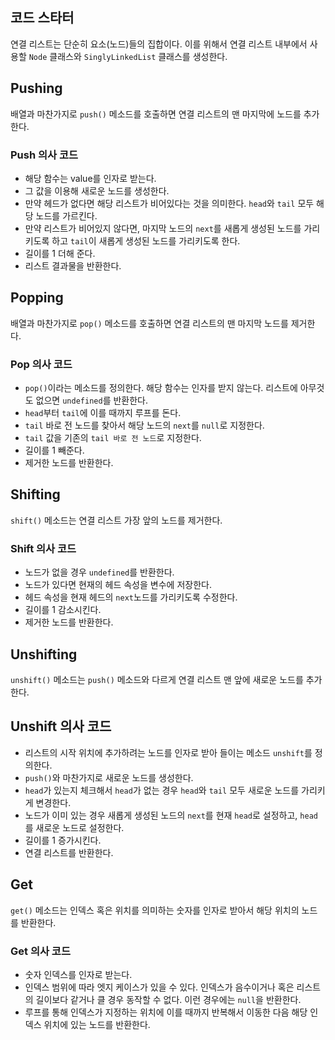 ## 코드 스타터

연결 리스트는 단순히 요소(노드)들의 집합이다.
이를 위해서 연결 리스트 내부에서 사용할 `Node` 클래스와 `SinglyLinkedList` 클래스를 생성한다.

## Pushing

배열과 마찬가지로 `push()` 메소드를 호출하면 연결 리스트의 맨 마지막에 노드를 추가한다.

### Push 의사 코드

- 해당 함수는 value를 인자로 받는다.
- 그 값을 이용해 새로운 노드를 생성한다.
- 만약 헤드가 없다면 해당 리스트가 비어있다는 것을 의미한다. `head`와 `tail` 모두 해당 노드를 가르킨다.
- 만약 리스트가 비어있지 않다면, 마지막 노드의 `next`를 새롭게 생성된 노드를 가리키도록 하고 `tail`이 새롭게 생성된 노드를 가리키도록 한다.
- 길이를 1 더해 준다.
- 리스트 결과물을 반환한다.


## Popping

배열과 마찬가지로 `pop()` 메소드를 호출하면 연결 리스트의 맨 마지막 노드를 제거한다.

### Pop 의사 코드

- `pop()`이라는 메소드를 정의한다. 해당 함수는 인자를 받지 않는다. 리스트에 아무것도 없으면 `undefined`를 반환한다.
- `head`부터 `tail`에 이를 때까지 루프를 돈다.
- `tail` 바로 전 노드를 찾아서 해당 노드의 `next`를 `null`로 지정한다.
- `tail` 값을 기존의 `tail 바로 전 노드`로 지정한다.
- 길이를 1 빼준다.
- 제거한 노드를 반환한다.

## Shifting

`shift()` 메소드는 연결 리스트 가장 앞의 노드를 제거한다.

### Shift 의사 코드

- 노드가 없을 경우 `undefined`를 반환한다.
- 노드가 있다면 현재의 헤드 속성을 변수에 저장한다.
- 헤드 속성을 현재 헤드의 `next`노드를 가리키도록 수정한다.
- 길이를 1 감소시킨다.
- 제거한 노드를 반환한다.

## Unshifting

`unshift()` 메소드는 `push()` 메소드와 다르게 연결 리스트 맨 앞에 새로운 노드를 추가한다.

## Unshift 의사 코드

- 리스트의 시작 위치에 추가하려는 노드를 인자로 받아 들이는 메소드 `unshift`를 정의한다.
- `push()`와 마찬가지로 새로운 노드를 생성한다.
- `head`가 있는지 체크해서 `head`가 없는 경우 `head`와 `tail` 모두 새로운 노드를 가리키게 변경한다.
- 노드가 이미 있는 경우 새롭게 생성된 노드의 `next`를 현재 `head`로 설정하고, `head`를 새로운 노드로 설정한다.
- 길이를 1 증가시킨다.
- 연결 리스트를 반환한다.

## Get

`get()` 메소드는 인덱스 혹은 위치를 의미하는 숫자를 인자로 받아서 해당 위치의 노드를 반환한다.

### Get 의사 코드

- 숫자 인덱스를 인자로 받는다.
- 인덱스 범위에 따라 엣지 케이스가 있을 수 있다. 인덱스가 음수이거나 혹은 리스트의 길이보다 같거나 클 경우 동작할 수 없다. 이런 경우에는 `null`을 반환한다.
- 루프를 통해 인덱스가 지정하는 위치에 이를 때까지 반복해서 이동한 다음 해당 인덱스 위치에 있는 노드를 반환한다.